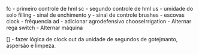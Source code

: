 fc - primeiro controle de hml
sc - segundo controle de hml
us - umidade do solo
filling - sinal de enchimento
y - sinal de controle
brushes - escovas
clock - frêquencia
ad - adicionar agrodefensivo
chooseIrrigation - Alternar rega
switch - Alternar máquina

[] - fazer lógica de clock out da unidade de segundos de gotejmanto, aspersão e limpeza.
